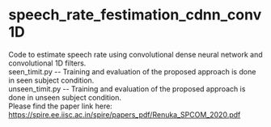# speech_rate_festimation_cdnn_conv1D
Code to estimate speech rate using convolutional dense neural network and convolutional 1D filters. \
seen_timit.py  -- Training and evaluation of the proposed approach is done in seen subject condition. \
unseen_timit.py -- Training and evaluation of the proposed approach is done in unseen subject condition.\
Please find the paper link here: https://spire.ee.iisc.ac.in/spire/papers_pdf/Renuka_SPCOM_2020.pdf
